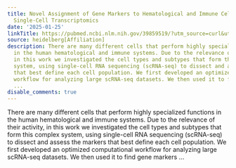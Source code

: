 ```yaml
---
title: Novel Assignment of Gene Markers to Hematological and Immune Cells Based on
  Single-Cell Transcriptomics
date: '2025-01-25'
linkTitle: https://pubmed.ncbi.nlm.nih.gov/39859519/?utm_source=curl&utm_medium=rss&utm_campaign=pubmed-2&utm_content=1FakS-2QOkCT8HsMOQP1bCRQ4YzyumYOmxmF0moLsQ3dFB1E9V&fc=20220326224207&ff=20250126170510&v=2.18.0.post9+e462414
source: heidelberg[Affiliation]
description: There are many different cells that perform highly specialized functions
  in the human hematological and immune systems. Due to the relevance of their activity,
  in this work we investigated the cell types and subtypes that form this complex
  system, using single-cell RNA sequencing (scRNA-seq) to dissect and assess the markers
  that best define each cell population. We first developed an optimized computational
  workflow for analyzing large scRNA-seq datasets. We then used it to find gene markers
  ...
disable_comments: true
---
```

There are many different cells that perform highly specialized functions in the human hematological and immune systems. Due to the relevance of their activity, in this work we investigated the cell types and subtypes that form this complex system, using single-cell RNA sequencing (scRNA-seq) to dissect and assess the markers that best define each cell population. We first developed an optimized computational workflow for analyzing large scRNA-seq datasets. We then used it to find gene markers ...